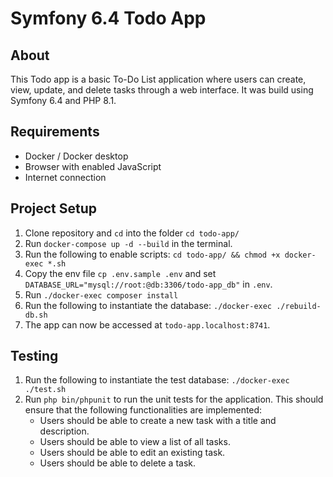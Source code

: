# Symfony 6.4 Todo App

## About
This Todo app is a basic To-Do List application where users can create, view, update, and delete tasks through a web interface. It was build using Symfony 6.4 and PHP 8.1.

## Requirements
- Docker / Docker desktop
- Browser with enabled JavaScript
- Internet connection

## Project Setup
1. Clone repository and `cd` into the folder `cd todo-app/`
2. Run `docker-compose up -d --build` in the terminal.
3. Run the following to enable scripts: `cd todo-app/ && chmod +x docker-exec *.sh`
4. Copy the env file `cp .env.sample .env` and set `DATABASE_URL="mysql://root:@db:3306/todo-app_db"` in `.env`.
5. Run `./docker-exec composer install`
6. Run the following to instantiate the database: `./docker-exec ./rebuild-db.sh`
7. The app can now be accessed at `todo-app.localhost:8741`.

## Testing
1. Run the following to instantiate the test database: `./docker-exec ./test.sh`
2. Run `php bin/phpunit` to run the unit tests for the application. This should ensure that the following functionalities are implemented:
   - Users should be able to create a new task with a title and description.
   - Users should be able to view a list of all tasks.
   - Users should be able to edit an existing task.
   - Users should be able to delete a task.
